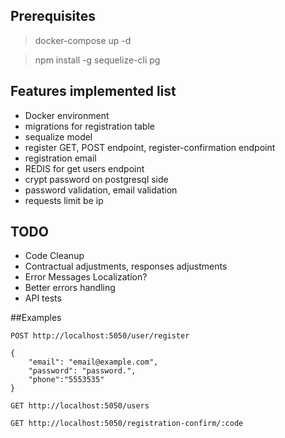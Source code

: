 ## Prerequisites
> docker-compose up -d

> npm install -g sequelize-cli pg

## Features implemented list
- Docker environment
- migrations for registration table
- sequalize model
- register GET, POST endpoint, register-confirmation endpoint
- registration email
- REDIS for get users endpoint
- crypt password on postgresql side
- password validation, email validation
- requests limit be ip

## TODO
- Code Cleanup
- Contractual adjustments, responses adjustments
- Error Messages Localization?
- Better errors handling
- API tests



##Examples
```
POST http://localhost:5050/user/register

{
    "email": "email@example.com",
    "password": "password.",
    "phone":"5553535"
}
```

```
GET http://localhost:5050/users
```

```
GET http://localhost:5050/registration-confirm/:code
```



